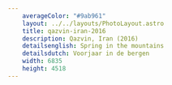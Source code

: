 ```yaml
---
    averageColor: "#9ab961"
    layout: ../../layouts/PhotoLayout.astro
    title: qazvin-iran-2016
    description: Qazvin, Iran (2016)
    detailsenglish: Spring in the mountains
    detailsdutch: Voorjaar in de bergen
    width: 6835
    height: 4518
---
```

